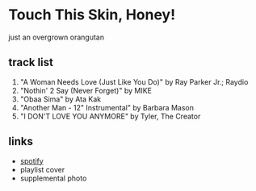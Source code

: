# Touch This Skin, Honey!

just an overgrown orangutan

## track list

1. "A Woman Needs Love (Just Like You Do)" by Ray Parker Jr.; Raydio
2. "Nothin' 2 Say (Never Forget)" by MIKE
3. "Obaa Sima" by Ata Kak
4. "Another Man - 12" Instrumental" by Barbara Mason
5. "I DON'T LOVE YOU ANYMORE" by Tyler, The Creator

## links

- [spotify](https://open.spotify.com/playlist/6u12HdVLwFkhJftVOFqXxZ)
- playlist cover
- supplemental photo
